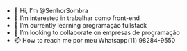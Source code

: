 - 👋 Hi, I’m @SenhorSombra
- 👀 I’m interested in  trabalhar como front-end
- 🌱 I’m currently learning programação fullstack
- 💞️ I’m looking to collaborate on empresas de programação
- 📫 How to reach me por meu Whatsapp(11) 98284-9550

